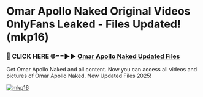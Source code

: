 # Omar Apollo Naked Original Videos 0nlyFans Leaked - Files Updated! (mkp16)

<h3>🔴 CLICK HERE 🌐==►► <a href="https://tinyurl.com/up5wt9bj" rel="nofollow">Omar Apollo Naked Updated Files</a></h3>

Get Omar Apollo Naked and all content. Now you can access all videos and pictures of Omar Apollo Naked. New Updated Files 2025!

[![mkp16](https://i.imgur.com/ABiUzMV.gif)](https://tinyurl.com/up5wt9bj)
